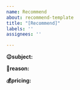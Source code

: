 ```yaml
---
name: Recommend
about: recommend-template
title: "[Recommend]"
labels: ''
assignees: ''

---
```


<!-- Subject you want to recommend. -->
**😉subject:** 
<!-- Why do you recommend it/them? -->
**🤔reason:**
<!-- Why do you recommend it/them? -->
**💰pricing:**
